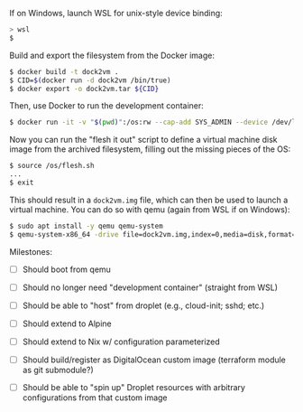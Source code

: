 If on Windows, launch WSL for unix-style device binding:

```sh
> wsl
$
```

Build and export the filesystem from the Docker image:

```sh
$ docker build -t dock2vm .
$ CID=$(docker run -d dock2vm /bin/true)
$ docker export -o dock2vm.tar ${CID}
```

Then, use Docker to run the development container:

```sh
$ docker run -it -v "$(pwd)":/os:rw --cap-add SYS_ADMIN --device /dev/loop3 debian:stable-slim bash
```

Now you can run the "flesh it out" script to define a virtual machine disk image from the archived filesystem, filling out the missing pieces of the OS:

```sh
$ source /os/flesh.sh
...
$ exit
```

This should result in a `dock2vm.img` file, which can then be used to launch a virtual machine. You can do so with qemu (again from WSL if on Windows):

```sh
$ sudo apt install -y qemu qemu-system
$ qemu-system-x86_64 -drive file=dock2vm.img,index=0,media=disk,format=raw
```

Milestones:

- [ ] Should boot from qemu

- [ ] Should no longer need "development container" (straight from WSL)

- [ ] Should be able to "host" from droplet (e.g., cloud-init; sshd; etc.)

- [ ] Should extend to Alpine

- [ ] Should extend to Nix w/ configuration parameterized

- [ ] Should build/register as DigitalOcean custom image (terraform module as git submodule?)

- [ ] Should be able to "spin up" Droplet resources with arbitrary configurations from that custom image
